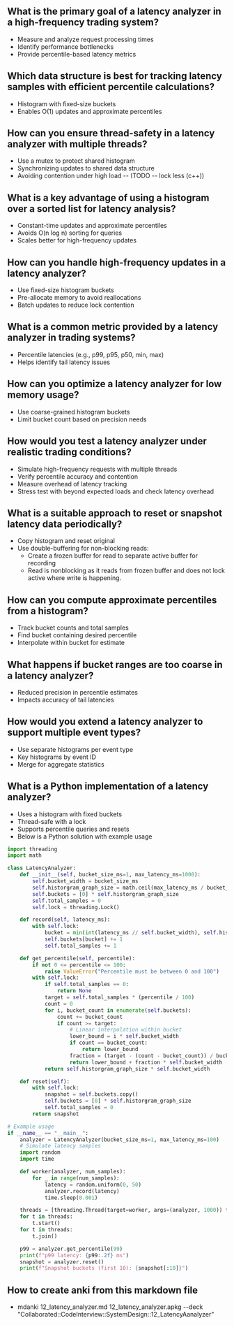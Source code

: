 ## What is the primary goal of a latency analyzer in a high-frequency trading system?

* Measure and analyze request processing times
* Identify performance bottlenecks
* Provide percentile-based latency metrics

## Which data structure is best for tracking latency samples with efficient percentile calculations?

* Histogram with fixed-size buckets
* Enables O(1) updates and approximate percentiles

## How can you ensure thread-safety in a latency analyzer with multiple threads?

* Use a mutex to protect shared histogram
* Synchronizing updates to shared data structure
* Avoiding contention under high load -- (TODO -- lock less (c++))


## What is a key advantage of using a histogram over a sorted list for latency analysis?

* Constant-time updates and approximate percentiles
* Avoids O(n log n) sorting for queries
* Scales better for high-frequency updates

## How can you handle high-frequency updates in a latency analyzer?

* Use fixed-size histogram buckets
* Pre-allocate memory to avoid reallocations
* Batch updates to reduce lock contention

## What is a common metric provided by a latency analyzer in trading systems?

* Percentile latencies (e.g., p99, p95, p50, min, max)
* Helps identify tail latency issues

## How can you optimize a latency analyzer for low memory usage?

* Use coarse-grained histogram buckets
* Limit bucket count based on precision needs


## How would you test a latency analyzer under realistic trading conditions?

* Simulate high-frequency requests with multiple threads
* Verify percentile accuracy and contention
* Measure overhead of latency tracking
* Stress test with beyond expected loads and check latency overhead

## What is a suitable approach to reset or snapshot latency data periodically?

* Copy histogram and reset original
* Use double-buffering for non-blocking reads:
  * Create a frozen buffer for read to separate active buffer for recording
  * Read is nonblocking as it reads from frozen buffer and does not lock active where write is happening.

## How can you compute approximate percentiles from a histogram?

* Track bucket counts and total samples
* Find bucket containing desired percentile
* Interpolate within bucket for estimate

## What happens if bucket ranges are too coarse in a latency analyzer?

* Reduced precision in percentile estimates
* Impacts accuracy of tail latencies

## How would you extend a latency analyzer to support multiple event types?

* Use separate histograms per event type
* Key histograms by event ID
* Merge for aggregate statistics

## What is a Python implementation of a latency analyzer?

* Uses a histogram with fixed buckets
* Thread-safe with a lock
* Supports percentile queries and resets
* Below is a Python solution with example usage

<xaiArtifact artifact_id="de737996-c077-4bad-8540-304cbfc85297" artifact_version_id="54ca0b9a-162d-4722-a9f9-37fb07facbaa" title="latency_analyzer.py" contentType="text/python">

```python
import threading
import math

class LatencyAnalyzer:
    def __init__(self, bucket_size_ms=1, max_latency_ms=1000):
        self.bucket_width = bucket_size_ms
        self.historgram_graph_size = math.ceil(max_latency_ms / bucket_size_ms)
        self.buckets = [0] * self.historgram_graph_size
        self.total_samples = 0
        self.lock = threading.Lock()

    def record(self, latency_ms):
        with self.lock:
            bucket = min(int(latency_ms // self.bucket_width), self.historgram_graph_size - 1)
            self.buckets[bucket] += 1
            self.total_samples += 1

    def get_percentile(self, percentile):
        if not 0 <= percentile <= 100:
            raise ValueError("Percentile must be between 0 and 100")
        with self.lock:
            if self.total_samples == 0:
                return None
            target = self.total_samples * (percentile / 100)
            count = 0
            for i, bucket_count in enumerate(self.buckets):
                count += bucket_count
                if count >= target:
                    # Linear interpolation within bucket
                    lower_bound = i * self.bucket_width
                    if count == bucket_count:
                        return lower_bound
                    fraction = (target - (count - bucket_count)) / bucket_count
                    return lower_bound + fraction * self.bucket_width
            return self.historgram_graph_size * self.bucket_width

    def reset(self):
        with self.lock:
            snapshot = self.buckets.copy()
            self.buckets = [0] * self.historgram_graph_size
            self.total_samples = 0
        return snapshot

# Example usage
if __name__ == "__main__":
    analyzer = LatencyAnalyzer(bucket_size_ms=1, max_latency_ms=100)
    # Simulate latency samples
    import random
    import time

    def worker(analyzer, num_samples):
        for _ in range(num_samples):
            latency = random.uniform(0, 50)
            analyzer.record(latency)
            time.sleep(0.001)

    threads = [threading.Thread(target=worker, args=(analyzer, 1000)) for _ in range(5)]
    for t in threads:
        t.start()
    for t in threads:
        t.join()

    p99 = analyzer.get_percentile(99)
    print(f"p99 latency: {p99:.2f} ms")
    snapshot = analyzer.reset()
    print(f"Snapshot buckets (first 10): {snapshot[:10]}")

```

## How to create anki from this markdown file

* mdanki 12_latency_analyzer.md 12_latency_analyzer.apkg --deck "Collaborated::CodeInterview::SystemDesign::12_LatencyAanalyzer"